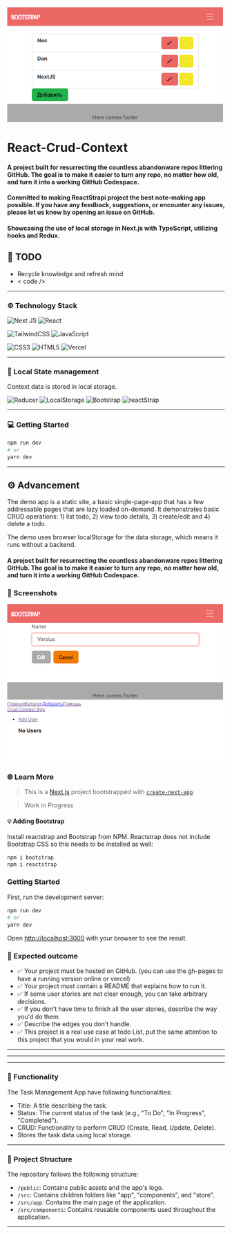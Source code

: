 ![Screenshot](public/1.bmp)

# React-Crud-Context

#### A project built for resurrecting the countless abandonware repos littering GitHub. The goal is to make it easier to turn any repo, no matter how old, and turn it into a working GitHub Codespace.
#### Committed to making ReactStrapi project the best note-making app possible. If you have any feedback, suggestions, or encounter any issues, please let us know by opening an issue on GitHub.
#### Showcasing the use of local storage in Next.js with TypeScript, utilizing hooks and Redux.
[//]: # (Thank  for you choosing . We hope you enjoy this release, and we look forward to enhancing your note-taking journey in the future!)

## 📖 TODO
- Recycle knowledge and refresh mind
- < code />


-------------------------------------------------

### ⚙️ Technology Stack

![Next JS](https://img.shields.io/badge/Next-black?style=for-the-badge&logo=next.js&logoColor=white)
![React](https://img.shields.io/badge/react-%2320232a.svg?style=for-the-badge&logo=react&logoColor=%2361DAFB)


![TailwindCSS](https://img.shields.io/badge/tailwindcss-%2338B2AC.svg?style=for-the-badge&logo=tailwind-css&logoColor=white)
![JavaScript](https://img.shields.io/badge/javascript-%23323330.svg?style=for-the-badge&logo=javascript&logoColor=%23F7DF1E)

![CSS3](https://img.shields.io/badge/css3-%231572B6.svg?style=for-the-badge&logo=css3&logoColor=white)
![HTML5](https://img.shields.io/badge/html5-%23E34F26.svg?style=for-the-badge&logo=html5&logoColor=white)
![Vercel](https://img.shields.io/badge/vercel-%23000000.svg?style=for-the-badge&logo=vercel&logoColor=white)


-------------------------------------------------
### 📝 Local State management
Context data is stored in local storage.

![Reducer](https://img.shields.io/badge/Reducer-%2320232a.svg?style=for-the-badge&logo=react&logoColor=%2361DAFB)
![LocalStorage](https://img.shields.io/badge/LocalStorage-%2320232a.svg?style=for-the-badge&logo=react&logoColor=%2361DAFB)
![Bootstrap](https://img.shields.io/badge/Bootstrap-%2320232a.svg?style=for-the-badge&logo=react&logoColor=%2361DAFB)
![reactStrap](https://img.shields.io/badge/reactStrap-%2320232a.svg?style=for-the-badge&logo=react&logoColor=%2361DAFB)

[//]: # ([![reactstrap]&#40;https://cloud.githubusercontent.com/assets/399776/13906899/1de62f0c-ee9f-11e5-95c0-c515fee8e918.png&#41;]&#40;https://reactstrap.github.io&#41;)

[//]: # ([![reactstrap]&#40;public/bootstrap-logo-shadow.png&#41;]&#40;https://github.com/twbs&#41; )



-------------------------------------------------
### ‍💻 Getting Started
```bash
npm run dev
# or
yarn dev
```
-------------------------------------------------
## ⚙️ Advancement
The demo app is a static site, a basic single-page-app that has a few
addressable pages that are lazy loaded on-demand. It demonstrates basic CRUD
operations: 1) list todo, 2) view todo details, 3) create/edit and 4)
delete a todo.

The demo uses browser localStorage for the data storage, which means it runs
without a backend.

#### A project built for resurrecting the countless abandonware repos littering GitHub. The goal is to make it easier to turn any repo, no matter how old, and turn it into a working GitHub Codespace.

### 📸 Screenshots
![Screenshot](public/2.bmp)
![Screenshot](public/3.bmp)


### 🌐 Learn More

>This is a [Next.js](https://nextjs.org/)
project bootstrapped with [`create-next-app`](https://github.com/vercel/next.js/tree/canary/packages/create-next-app).

> Work in Progress


#### 💡 Adding Bootstrap
Install reactstrap and Bootstrap from NPM. Reactstrap does not include Bootstrap CSS so this needs to be installed as well:
```
npm i bootstrap
npm i reactstrap 
```

### Getting Started

First, run the development server:

```bash
npm run dev
# or
yarn dev
```

Open [http://localhost:3000](http://localhost:3000) with your browser to see the result.

### 🎁 Expected outcome
- ✅ Your project must be hosted on GitHub. (you can use the gh-pages to have a running version online or vercel)
- ✅ Your project must contain a README that explains how to run it.
- ✅ If some user stories are not clear enough, you can take arbitrary decisions.
- ✅ If you don't have time to finish all the user stories, describe the way you'd do them.
- ✅ Describe the edges you don't handle.
- ✅ This project is a real use case at todo List, put the same attention to this project that you would in your real work.



-------------------------------------------------
-------------------------------------------------
-------------------------------------------------
### 🔧 Functionality

The Task Management App have following functionalities:

- Title: A title describing the task.
- Status: The current status of the task (e.g., "To Do", "In Progress", "Completed").
- CRUD: Functionality to perform CRUD (Create, Read, Update, Delete).
- Stores the task data using local storage.

-------------------------------------------------
### 📄 Project Structure

The repository follows the following structure:

- `/public`: Contains public assets and the app's logo.
- `/src`: Contains children folders like "app", "components", and "store".
- `/src/app`: Contains the main page of the application.
- `/src/components`: Contains reusable components used throughout the application.


-------------------------------------------------
